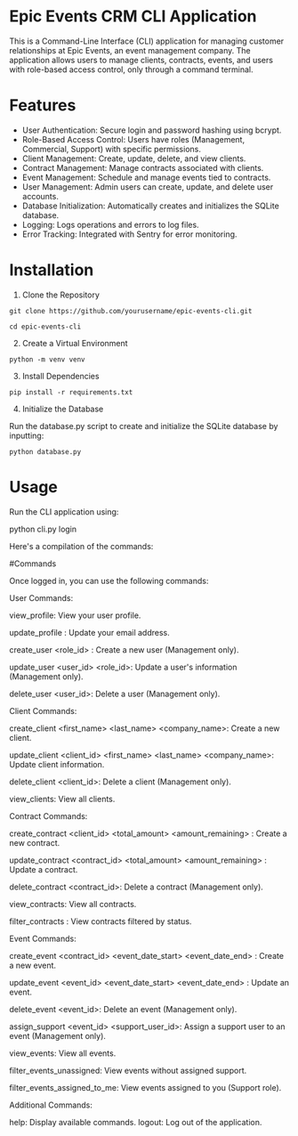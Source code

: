 # Epic Events CRM CLI Application

This is a Command-Line Interface (CLI) application for managing customer relationships at Epic Events, an event management company. The application allows users to manage clients, contracts, events, and users with role-based access control, only through a command terminal.

# Features

- User Authentication: Secure login and password hashing using bcrypt.
- Role-Based Access Control: Users have roles (Management, Commercial, Support) with specific permissions.
- Client Management: Create, update, delete, and view clients.
- Contract Management: Manage contracts associated with clients.
- Event Management: Schedule and manage events tied to contracts.
- User Management: Admin users can create, update, and delete user accounts.
- Database Initialization: Automatically creates and initializes the SQLite database.
- Logging: Logs operations and errors to log files.
- Error Tracking: Integrated with Sentry for error monitoring.

# Installation

1. Clone the Repository

`git clone https://github.com/yourusername/epic-events-cli.git`

`cd epic-events-cli`

2. Create a Virtual Environment

`python -m venv venv`

3. Install Dependencies

`pip install -r requirements.txt`

4. Initialize the Database

Run the database.py script to create and initialize the SQLite database by inputting:

`python database.py`

# Usage

Run the CLI application using:

python cli.py login <username>

Here's a compilation of the commands:

#Commands

Once logged in, you can use the following commands:

User Commands:

view_profile: View your user profile.

update_profile <email>: Update your email address.

create_user <username> <role_id> <email>: Create a new user (Management only).

update_user <user_id> <username> <email> <role_id>: Update a user's information (Management only).

delete_user <user_id>: Delete a user (Management only).

Client Commands:

create_client <first_name> <last_name> <email> <phone> <company_name>: Create a new client.

update_client <client_id> <first_name> <last_name> <email> <phone> <company_name>: Update client information.

delete_client <client_id>: Delete a client (Management only).

view_clients: View all clients.

Contract Commands:

create_contract <client_id> <total_amount> <amount_remaining> <status>: Create a new contract.

update_contract <contract_id> <total_amount> <amount_remaining> <status>: Update a contract.

delete_contract <contract_id>: Delete a contract (Management only).

view_contracts: View all contracts.

filter_contracts <status>: View contracts filtered by status.

Event Commands:

create_event <contract_id> <event_date_start> <event_date_end> <location> <attendees> <notes>: Create a new event.

update_event <event_id> <event_date_start> <event_date_end> <location> <attendees> <notes>: Update an event.

delete_event <event_id>: Delete an event (Management only).

assign_support <event_id> <support_user_id>: Assign a support user to an event (Management only).

view_events: View all events.

filter_events_unassigned: View events without assigned support.

filter_events_assigned_to_me: View events assigned to you (Support role).

Additional Commands:

help: Display available commands.
logout: Log out of the application.
